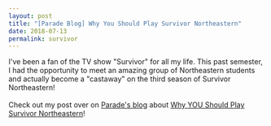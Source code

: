 ```yaml
---
layout: post
title: "[Parade Blog] Why You Should Play Survivor Northeastern"
date: 2018-07-13
permalink: survivor
---
```


I've been a fan of the TV show "Survivor" for all my life. This past semester, I had
the opportunity to meet an amazing group of Northeastern students and actually become a "castaway"
on the third season of Survivor Northeastern!
<br><br>
Check out my post over on [Parade's blog](https://parade.events/blog)
about [ Why YOU Should Play Survivor Northeastern](http://parade.events/blog/survivor-northeastern/)!
